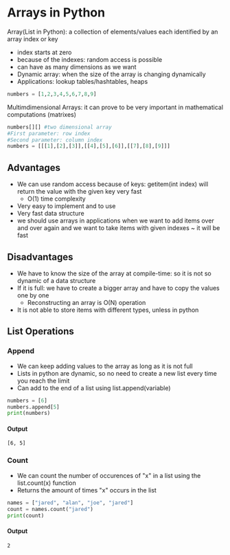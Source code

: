 # Arrays in Python

Array(List in Python): a collection of elements/values each identified by an array index or key
- index starts at zero
- because of the indexes: random access is possible
- can have as many dimensions as we want
- Dynamic array: when the size of the array is changing dynamically
- Applications: lookup tables/hashtables, heaps
```python
numbers = [1,2,3,4,5,6,7,8,9]
```

Multimdimensional Arrays: it can prove to be very important in mathematical computations (matrixes)
```python
numbers[][] #two dimensional array
#First parameter: row index
#Second parameter: column index
numbers = [[[1],[2],[3]],[[4],[5],[6]],[[7],[8],[9]]]
```
## Advantages
- We can use random access because of keys: getitem(int index) will return the value with the given key very fast
    - O(1) time complexity
- Very easy to implement and to use
- Very fast data structure
- we should use arrays in applications when we want to add items over and over again and we want to take items with given indexes ~ it will be fast

## Disadvantages
- We have to know the size of the array at compile-time: so it is not so dynamic of a data structure
- If it is full: we have to create a bigger array and have to copy the values one by one 
    - Reconstructing an array is O(N) operation
- It is not able to store items with different types, unless in python

## List Operations
### Append
- We can keep adding values to the array as long as it is not full
- Lists in python are dynamic, so no need to create a new list every time you reach the limit
- Can add to the end of a list using list.append(variable)

```python
numbers = [6]
numbers.append[5]
print(numbers)
```
#### Output
```pythom
[6, 5]
```

### Count
- We can count the number of occurences of "x" in a list using the list.count(x) function
- Returns the amount of times "x" occurs in the list

```python
names = ["jared", "alan", "joe", "jared"]
count = names.count("jared")
print(count)
```
#### Output
```
2
```